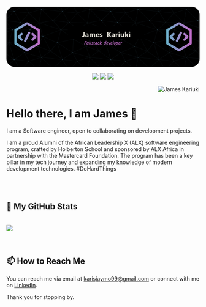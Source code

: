 ![Header Image](james_kariuki.png)

<!-- My Socials -->
<p align="center">
  <a href="https://www.linkedin.com/in/kariuki-jm/"><img src="https://img.shields.io/badge/-LinkedIn-blue?style=flat-square&logo=Linkedin&logoColor=white&link=https://www.linkedin.com/in/kariuki-jm/" /></a>
  <a href="https://twitter.com/_Jmkariuki_"><img src="https://img.shields.io/badge/-Twitter-blue?style=flat-square&logo=Twitter&logoColor=white&link=https://twitter.com/_Jmkariuki_" /></a>
  <a href="#"><img src="https://img.shields.io/badge/-Portfolio-orange?style=flat-square&logo=Google-Chrome&logoColor=white&link=https://Kariuki-James.github.io/" /></a>
</p>

<p align="right"> <img src="https://komarev.com/ghpvc/?username=Kariuki-James&label=Profile%20views&color=0e75b6&style=plastic" alt="James Kariuki" /></p>

# Hello there, I am James 👋 

I am a Software engineer, open to collaborating on development projects.

I am a proud Alumni of the African Leadership X (ALX) software engineering program, crafted by Holberton School and sponsored by ALX Africa in partnership with the Mastercard Foundation. The program has been a key pillar in my tech journey and expanding my knowledge of modern development technologies.
#DoHardThings

<br><br>

## 🔭 My GitHub Stats

<br>
<div>
<a href="https://github.com/anuraghazra/github-readme-stats">
  <img align="center" src="https://github-readme-stats.vercel.app/api?username=Kariuki-James&show_icons=true&theme=radical"/>
</a>
</div>
<br><br>


## 📫 How to Reach Me

You can reach me via email at [karisjaymo99@gmail.com](mailto:karisjaymo99@gmail.com) or connect with me on [LinkedIn](https://www.linkedin.com/in/kariuki-jm/).

Thank you for stopping by.
